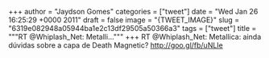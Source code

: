 
+++
author = "Jaydson Gomes"
categories = ["tweet"]
date = "Wed Jan 26 16:25:29 +0000 2011"
draft = false
image = "{TWEET_IMAGE}"
slug = "6319e082948a05944ba1e2c13df29505a50366a3"
tags = ["tweet"]
title = """RT @Whiplash_Net: Metalli..."""
+++
RT @Whiplash_Net: Metallica: ainda dúvidas sobre a capa de Death Magnetic? http://goo.gl/fb/uNLIe
